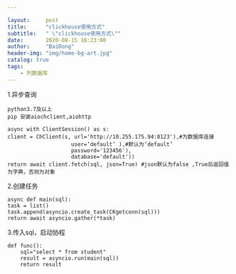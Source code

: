 ```yaml
---

layout:     post
title:      "clickhouse使用方式"
subtitle:   " \"clickhouse使用方式\""
date:       2020-08-15 18:23:00
author:     "BaiDong"
header-img: "img/home-bg-art.jpg"
catalog: true
tags:
    - 列数据库
---
```


1.异步查询

    python3.7及以上
    pip 安装aiochclient,aiohttp

    async with ClientSession() as s:
    client = ChClient(s, url='http://10.255.175.94:8123'),#为数据库连接
                        user=‘default’ ),#默认为‘default’
                        password='123456'),
                        database='default'))
    return await client.fetch(sql, json=True) #json默认为false ,True后返回值为字典，否则为对象

2.创建任务

    async def main(sql):
    task = list()
    task.append(asyncio.create_task(CKgetconn(sql)))
    return await asyncio.gather(*task)
3.传入sql，启动协程

    def func():
        sql="select * from student"
        result = asyncio.run(main(sql))
        return result